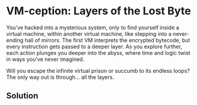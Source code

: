 # VM-ception: Layers of the Lost Byte

You’ve hacked into a mysterious system, only to find yourself inside a virtual machine, within another virtual machine, like stepping into a never-ending hall of mirrors. 
The first VM interprets the encrypted bytecode, but every instruction gets passed to a deeper layer. 
As you explore further, each action plunges you deeper into the abyss, where time and logic twist in ways you've never imagined.

Will you escape the infinite virtual prison or succumb to its endless loops? The only way out is through... all the layers.

## Solution


